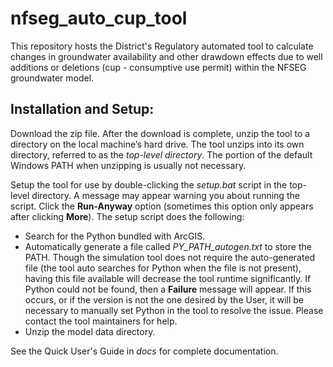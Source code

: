 # nfseg_auto_cup_tool
This repository hosts the District's Regulatory automated tool to calculate changes in
groundwater availability and other drawdown effects due to well additions or deletions
(cup - consumptive use permit) within the NFSEG groundwater model.

## Installation and Setup:
Download the zip file.
After the download is complete, unzip the tool to a directory on the local machine’s hard drive.
The tool unzips into its own directory, referred to as the *top-level directory*.
The portion of the default Windows PATH when unzipping is usually not necessary.

Setup the tool for use by double-clicking the *setup.bat* script in the top-level directory.
A message may appear warning you about running the script.
Click the **Run-Anyway** option (sometimes this option only appears after clicking **More**).
The setup script does the following: 
- Search for the Python bundled with ArcGIS. 
- Automatically generate a file called *PY_PATH_autogen.txt* to store the PATH. Though the simulation tool does not require the auto-generated file (the tool auto searches for Python when the file is not present), having this file available will decrease the tool runtime significantly. If Python could not be found, then a **Failure** message will appear. If this occurs, or if the version is not the one desired by the User, it will be necessary to manually set Python in the tool to resolve the issue. Please contact the tool maintainers for help.
- Unzip the model data directory.

See the Quick User's Guide in *docs* for complete documentation.

